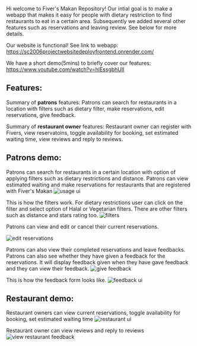Hi welcome to Fiver's Makan Repository! Our intial goal is to make a webapp that makes it easy for people with dietary restriction to find restaurants to eat in a certain area. Subsequently we added several other features such as reservations and leaving review. See below for more details.

Our website is functional! See link to webapp: https://sc2006projectwebsitedeployfrontend.onrender.com/   

We have a short demo(5mins) to briefly cover our features: https://www.youtube.com/watch?v=hlEssgbhUlI

## Features: 
Summary of **patrons** features: Patrons can search for restaurants in a location with filters such as dietary filter, make reservations, edit reservations, give feedback.  

Summary of **restaurant owner** features: Restaurant owner can register with Fivers, view reservatoins, toggle availability for booking, set estimated waiting time, view reviews and reply to reviews.




## Patrons demo:
Patrons can search for restaurants in a certain location with option of applying filters such as dietary restrictions and distance. Patrons can view estimated waiting and make reservations for restaurants that are registered with Fiver's Makan
![usage ui](https://github.com/user-attachments/assets/9b498957-8047-4ec5-9c4c-7f812145efad)

This is how the filters work. For dietary restrictions user can click on the filter and select option of Halal or Vegetarian filters. There are other filters such as distance and stars rating too.
![filters](https://github.com/user-attachments/assets/3f62b40e-f0e2-40d4-ac30-e11f07be65f3)


Patrons can view and edit or cancel their current reservations. 

![edit reservations](https://github.com/user-attachments/assets/c679459a-9568-4bdd-86a2-b76f156391f2)


Patrons can also view their completed reservations and leave feedbacks. Patrons can also see whether they have given a feedback for the reservations. It will display feedback given when they have gave feedback and they can view their feedback.
![give feedback](https://github.com/user-attachments/assets/186f5883-8268-4c3b-8e2e-33223c9cf641)

This is how the feedback form looks like.
![feedback ui](https://github.com/user-attachments/assets/d9dfd1c8-5a20-4108-9930-63fa038d72ef)

## Restaurant demo:
Restaurant owners can view current reservations, toggle availability for booking, set estimated waiting time
![restaurant ui](https://github.com/user-attachments/assets/428a79ae-b7fa-4a45-a0ac-148984504f09)

Restaurant owner can view reviews and reply to reviews
![view restaurant feedback](https://github.com/user-attachments/assets/c4a9ec6b-7ac0-49d1-99b1-51cf57adce66)



